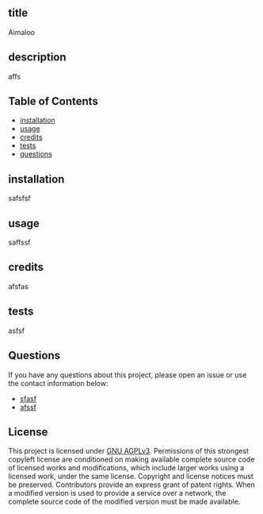 ## title 
 Aimaloo 

## description 
 affs 

## Table of Contents 
 * [installation](#installation) 
* [usage](#usage) 
* [credits](#credits) 
* [tests](#tests) 
* [questions](#questions) 
## installation 
 safsfsf 

## usage 
 saffssf 

## credits 
 afsfas 

## tests 
 asfsf 


    
  ## Questions
  If you have any questions about this project, please open an issue or use the contact information below:
  * [sfasf](https://www.github.com/sfasf)
  * [afssf](mailto:afssf)
      
    
  ## License
  This project is licensed under [GNU AGPLv3](https://www.gnu.org/licenses/agpl-3.0). Permissions of this strongest copyleft license are conditioned on making available complete source code of licensed works and modifications, which include larger works using a licensed work, under the same license. Copyright and license notices must be preserved. Contributors provide an express grant of patent rights. When a modified version is used to provide a service over a network, the complete source code of the modified version must be made available.
  
    